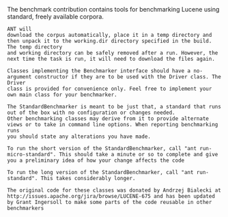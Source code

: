 ﻿
<!--
 Licensed to the Apache Software Foundation (ASF) under one or more
 contributor license agreements.  See the NOTICE file distributed with
 this work for additional information regarding copyright ownership.
 The ASF licenses this file to You under the Apache License, Version 2.0
 (the "License"); you may not use this file except in compliance with
 the License.  You may obtain a copy of the License at

     http://www.apache.org/licenses/LICENSE-2.0

 Unless required by applicable law or agreed to in writing, software
 distributed under the License is distributed on an "AS IS" BASIS,
 WITHOUT WARRANTIES OR CONDITIONS OF ANY KIND, either express or implied.
 See the License for the specific language governing permissions and
 limitations under the License.
-->
<html>
<head>
    <title>Lucene Benchmarking Package</title>
</head>
<body>
The benchmark contribution contains tools for benchmarking Lucene using standard, freely available corpora.
<div>

    ANT will
    download the corpus automatically, place it in a temp directory and then unpack it to the working.dir directory specified in the build.
    The temp directory
    and working directory can be safely removed after a run. However, the next time the task is run, it will need to download the files again.

    Classes implementing the Benchmarker interface should have a no-argument constructor if they are to be used with the Driver class. The Driver
    class is provided for convenience only. Feel free to implement your own main class for your benchmarker.

    The StandardBenchmarker is meant to be just that, a standard that runs out of the box with no configuration or changes needed.
    Other benchmarking classes may derive from it to provide alternate views or to take in command line options. When reporting benchmarking runs
    you should state any alterations you have made.

    To run the short version of the StandardBenchmarker, call "ant run-micro-standard". This should take a minute or so to complete and give you a preliminary idea of how your change affects the code

    To run the long version of the StandardBenchmarker, call "ant run-standard". This takes considerably longer.

    The original code for these classes was donated by Andrzej Bialecki at http://issues.apache.org/jira/browse/LUCENE-675 and has been updated by Grant Ingersoll to make some parts of the code reusable in other benchmarkers
</div>
<div> </div>
</body>
</html>